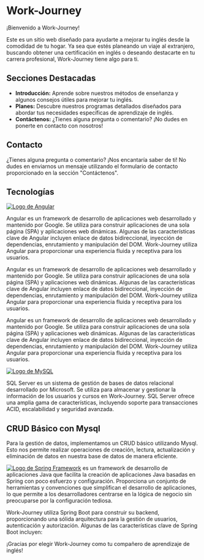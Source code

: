 # Work-Journey

¡Bienvenido a Work-Journey!

Este es un sitio web diseñado para ayudarte a mejorar tu inglés desde la comodidad de tu hogar. Ya sea que estés planeando un viaje al extranjero, buscando obtener una certificación en inglés o deseando destacarte en tu carrera profesional, Work-Journey tiene algo para ti.

## Secciones Destacadas

- **Introducción:** Aprende sobre nuestros métodos de enseñanza y algunos consejos útiles para mejorar tu inglés.
- **Planes:** Descubre nuestros programas detallados diseñados para abordar tus necesidades específicas de aprendizaje de inglés.
- **Contáctenos:** ¿Tienes alguna pregunta o comentario? ¡No dudes en ponerte en contacto con nosotros!

## Contacto

¿Tienes alguna pregunta o comentario? ¡Nos encantaría saber de ti! No dudes en enviarnos un mensaje utilizando el formulario de contacto proporcionado en la sección "Contáctenos".

## Tecnologías

[![Logo de Angular](https://cdn.icon-icons.com/icons2/2699/PNG/512/angular_logo_icon_169598.png)](https://angular.io/)

Angular es un framework de desarrollo de aplicaciones web desarrollado y mantenido por Google. Se utiliza para construir aplicaciones de una sola página (SPA) y aplicaciones web dinámicas. Algunas de las características clave de Angular incluyen enlace de datos bidireccional, inyección de dependencias, enrutamiento y manipulación del DOM. Work-Journey utiliza Angular para proporcionar una experiencia fluida y receptiva para los usuarios.

Angular es un framework de desarrollo de aplicaciones web desarrollado y mantenido por Google. Se utiliza para construir aplicaciones de una sola página (SPA) y aplicaciones web dinámicas. Algunas de las características clave de Angular incluyen enlace de datos bidireccional, inyección de dependencias, enrutamiento y manipulación del DOM. Work-Journey utiliza Angular para proporcionar una experiencia fluida y receptiva para los usuarios.



Angular es un framework de desarrollo de aplicaciones web desarrollado y mantenido por Google. Se utiliza para construir aplicaciones de una sola página (SPA) y aplicaciones web dinámicas. Algunas de las características clave de Angular incluyen enlace de datos bidireccional, inyección de dependencias, enrutamiento y manipulación del DOM. Work-Journey utiliza Angular para proporcionar una experiencia fluida y receptiva para los usuarios.

[![Logo de MySQL](https://cdn.freebiesupply.com/logos/thumbs/2x/mysql-logo.png)](https://www.mysql.com/)

SQL Server es un sistema de gestión de bases de datos relacional desarrollado por Microsoft. Se utiliza para almacenar y gestionar la información de los usuarios y cursos en Work-Journey. SQL Server ofrece una amplia gama de características, incluyendo soporte para transacciones ACID, escalabilidad y seguridad avanzada.

## CRUD Básico con Mysql

Para la gestión de datos, implementamos un CRUD básico utilizando Mysql. Esto nos permite realizar operaciones de creación, lectura, actualización y eliminación de datos en nuestra base de datos de manera eficiente.

[![Logo de Spring Framework](https://upload.wikimedia.org/wikipedia/commons/thumb/4/44/Spring_Framework_Logo_2018.svg/2560px-Spring_Framework_Logo_2018.svg.png)](https://spring.io/projects/spring-boot)
es un framework de desarrollo de aplicaciones Java que facilita la creación de aplicaciones Java basadas en Spring con poco esfuerzo y configuración. Proporciona un conjunto de herramientas y convenciones que simplifican el desarrollo de aplicaciones, lo que permite a los desarrolladores centrarse en la lógica de negocio sin preocuparse por la configuración tediosa.

Work-Journey utiliza Spring Boot para construir su backend, proporcionando una sólida arquitectura para la gestión de usuarios, autenticación y autorización. Algunas de las características clave de Spring Boot incluyen:

¡Gracias por elegir Work-Journey como tu compañero de aprendizaje de inglés!
